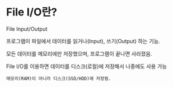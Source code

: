 # File I/O란?

File Input/Output

프로그램이 파일에서 데이터를 읽거나(Input), 쓰기(Output) 하는 기능.

모든 데이터를 메모리에만 저장했으며, 프로그램이 끝나면 사라졌음.

File I/O를 이용하면 데이터를 디스크(로컬)에 저장해서 나중에도 사용 가능

    메모리(RAM)이 아니라 디스크(SSD/HDD)에 저장됨.